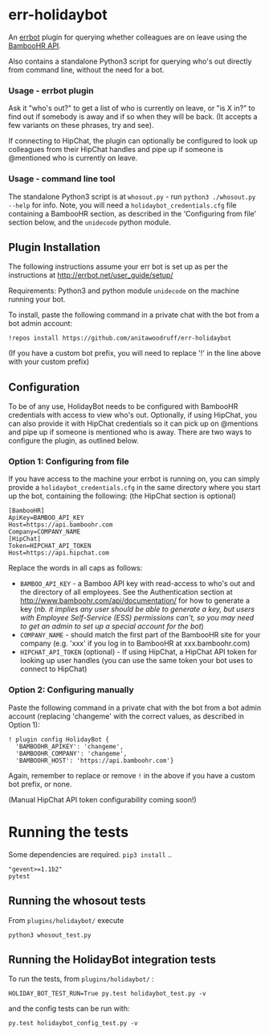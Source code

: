 # err-holidaybot

An [errbot](http://errbot.net/) plugin for querying whether colleagues are on leave using the [BambooHR API](http://www.bamboohr.com/api/documentation/).

Also contains a standalone Python3 script for querying who's out directly from command line, without the need for a bot.

### Usage - errbot plugin

Ask it "who's out?" to get a list of who is currently on leave, or "is X in?" to find out if somebody is away and if so when they will be back. (It accepts a few variants on these phrases, try and see).

If connecting to HipChat, the plugin can optionally be configured to look up colleagues from their HipChat handles and pipe up if someone is @mentioned who is currently on leave.

### Usage - command line tool

The standalone Python3 script is at `whosout.py` - run `python3 ./whosout.py --help` for info. Note, you will need a `holidaybot_credentials.cfg` file containing a BambooHR section, as described in the 'Configuring from file' section below, and the `unidecode` python module.

## Plugin Installation

The following instructions assume your err bot is set up as per the instructions at http://errbot.net/user_guide/setup/ 

Requirements: Python3 and python module `unidecode` on the machine running your bot.

To install, paste the following command in a private chat with the bot from a bot admin account:

  `!repos install https://github.com/anitawoodruff/err-holidaybot` 
  
(If you have a custom bot prefix, you will need to replace '!' in the line above with your custom prefix)

## Configuration

To be of any  use, HolidayBot needs to be configured with BambooHR credentials with access to view who's out.
Optionally, if using HipChat, you can also provide it with HipChat credentials so it can pick up on @mentions and pipe up if someone is mentioned who is away. There are two ways to configure the plugin, as outlined below.

### Option 1: Configuring from file

If you have access to the machine your errbot is running on, you can simply provide a `holidaybot_credentials.cfg` in the same directory where you start up the bot, containing the following: (the HipChat section is optional)

    [BambooHR]
    ApiKey=BAMBOO_API_KEY
    Host=https://api.bamboohr.com
    Company=COMPANY_NAME
    [HipChat]
    Token=HIPCHAT_API_TOKEN
    Host=https://api.hipchat.com
    
Replace the words in all caps as follows:

- `BAMBOO_API_KEY` - a Bamboo API key with read-access to who's out and the directory of all employees. See the Authentication section at http://www.bamboohr.com/api/documentation/ for how to generate a key (_nb. it implies any user should be able to generate a key, but users with Employee Self-Service (ESS) permissions can't, so you may need to get an admin to set up a special account for the bot_)
- `COMPANY_NAME` - should match the first part of the BambooHR site for your company (e.g. 'xxx' if you log in to BambooHR at xxx.bamboohr.com)
- `HIPCHAT_API_TOKEN` (optional) - If using HipChat, a HipChat API token for looking up user handles (you can use the same token your bot uses to connect to HipChat)
    
### Option 2: Configuring manually

Paste the following command in a private chat with the bot from a bot admin account (replacing 'changeme' with the correct values, as described in Option 1):

    ! plugin config HolidayBot {
      'BAMBOOHR_APIKEY': 'changeme',
      'BAMBOOHR_COMPANY': 'changeme',
      'BAMBOOHR_HOST': 'https://api.bamboohr.com'}

Again, remember to replace or remove `!` in the above if you have a custom bot prefix, or none.

(Manual HipChat API token configurability coming soon!)

# Running the tests

Some dependencies are required. `pip3 install` ..

    "gevent>=1.1b2"
    pytest

## Running the whosout tests

From `plugins/holidaybot/` execute

    python3 whosout_test.py

## Running the HolidayBot integration tests

To run the tests, from `plugins/holidaybot/` :

`HOLIDAY_BOT_TEST_RUN=True py.test holidaybot_test.py -v`

and the config tests can be run with:

`py.test holidaybot_config_test.py -v`

